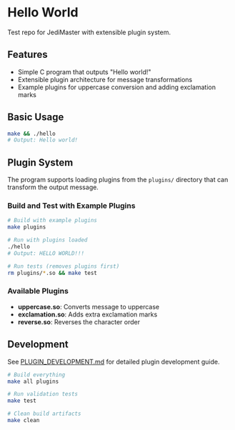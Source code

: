 # Hello World

Test repo for JediMaster with extensible plugin system.

## Features

- Simple C program that outputs "Hello world!"
- Extensible plugin architecture for message transformations
- Example plugins for uppercase conversion and adding exclamation marks

## Basic Usage

```bash
make && ./hello
# Output: Hello world!
```

## Plugin System

The program supports loading plugins from the `plugins/` directory that can transform the output message.

### Build and Test with Example Plugins

```bash
# Build with example plugins
make plugins

# Run with plugins loaded
./hello
# Output: HELLO WORLD!!!

# Run tests (removes plugins first)
rm plugins/*.so && make test
```

### Available Plugins

- **uppercase.so**: Converts message to uppercase
- **exclamation.so**: Adds extra exclamation marks  
- **reverse.so**: Reverses the character order

## Development

See [PLUGIN_DEVELOPMENT.md](PLUGIN_DEVELOPMENT.md) for detailed plugin development guide.

```bash
# Build everything
make all plugins

# Run validation tests
make test

# Clean build artifacts
make clean
```